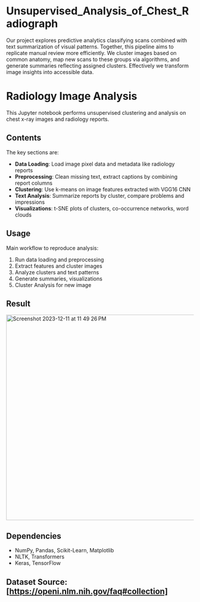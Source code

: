 # Unsupervised_Analysis_of_Chest_Radiograph
Our project explores predictive analytics classifying scans combined with text summarization of visual patterns. Together, this pipeline aims to replicate manual review more efficiently. We cluster images based on common anatomy, map new scans to these groups via algorithms, and generate summaries reflecting assigned clusters. Effectively we transform image insights into accessible data.

# Radiology Image Analysis

This Jupyter notebook performs unsupervised clustering and analysis on chest x-ray images and radiology reports.

## Contents

The key sections are:  

- **Data Loading**: Load image pixel data and metadata like radiology reports 
- **Preprocessing**: Clean missing text, extract captions by combining report columns  
- **Clustering**: Use k-means on image features extracted with VGG16 CNN
- **Text Analysis**: Summarize reports by cluster, compare problems and impressions
- **Visualizations**: t-SNE plots of clusters, co-occurrence networks, word clouds

## Usage

Main workflow to reproduce analysis:

1. Run data loading and preprocessing  
2. Extract features and cluster images
3. Analyze clusters and text patterns   
4. Generate summaries, visualizations
5. Cluster Analysis for new image

## Result
<img width="550" alt="Screenshot 2023-12-11 at 11 49 26 PM" src="https://github.com/jayathachan/Unsupervised_Analysis_of_Chest_Radiograph/assets/130102026/02167d5c-3673-4c7d-9ade-effaabc5d78f">


## Dependencies

- NumPy, Pandas, Scikit-Learn, Matplotlib
- NLTK, Transformers
- Keras, TensorFlow

## Dataset Source: [https://openi.nlm.nih.gov/faq#collection]

